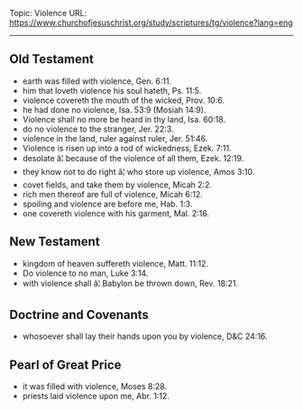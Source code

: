 Topic: Violence
URL: https://www.churchofjesuschrist.org/study/scriptures/tg/violence?lang=eng

---

## Old Testament

- earth was filled with violence, Gen. 6:11.
- him that loveth violence his soul hateth, Ps. 11:5.
- violence covereth the mouth of the wicked, Prov. 10:6.
- he had done no violence, Isa. 53:9 (Mosiah 14:9).
- Violence shall no more be heard in thy land, Isa. 60:18.
- do no violence to the stranger, Jer. 22:3.
- violence in the land, ruler against ruler, Jer. 51:46.
- Violence is risen up into a rod of wickedness, Ezek. 7:11.
- desolate â¦ because of the violence of all them, Ezek. 12:19.
- they know not to do right â¦ who store up violence, Amos 3:10.
- covet fields, and take them by violence, Micah 2:2.
- rich men thereof are full of violence, Micah 6:12.
- spoiling and violence are before me, Hab. 1:3.
- one covereth violence with his garment, Mal. 2:16.

## New Testament

- kingdom of heaven suffereth violence, Matt. 11:12.
- Do violence to no man, Luke 3:14.
- with violence shall â¦ Babylon be thrown down, Rev. 18:21.

## Doctrine and Covenants

- whosoever shall lay their hands upon you by violence, D&C 24:16.

## Pearl of Great Price

- it was filled with violence, Moses 8:28.
- priests laid violence upon me, Abr. 1:12.

